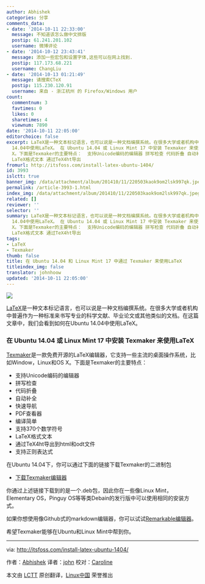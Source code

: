 ```yaml
---
author: Abhishek
categories: 分享
comments_data:
- date: '2014-10-11 22:33:00'
  message: 不知道该怎么做中文排版
  postip: 61.241.201.102
  username: 微博评论
- date: '2014-10-12 23:43:41'
  message: 添加一些宏包和设置字体,这些可以在网上找到.
  postip: 117.173.68.221
  username: ChangLiu
- date: '2014-10-13 01:21:49'
  message: 请搜索CTeX
  postip: 115.230.120.91
  username: 来自 - 浙江杭州 的 Firefox/Windows 用户
count:
  commentnum: 3
  favtimes: 0
  likes: 0
  sharetimes: 4
  viewnum: 7890
date: '2014-10-11 22:05:00'
editorchoice: false
excerpt: LaTeX是一种文本标记语言，也可以说是一种文档编撰系统。在很多大学或者机构中普遍作为一种标准来书写专业的科学文献、毕业论文或其他类似的文档。在这篇文章中，我们会看到如何在Ubuntu
  14.04中使用LaTeX。 在 Ubuntu 14.04 或 Linux Mint 17 中安装 Texmaker 来使用LaTeX Texmaker是一款免费开源的LaTeX编辑器，它支持一些主流的桌面操作系统，比如Window，Linux和OS
  X。下面是Texmaker的主要特点：  支持Unicode编码的编辑器 拼写检查 代码折叠 自动补全 快速导航 PDF查看器 编译简单 支持370个数学符号
  LaTeX格式文本 通过TeX4ht导出
fromurl: http://itsfoss.com/install-latex-ubuntu-1404/
id: 3993
islctt: true
banner_img: /data/attachment/album/201410/11/220503kaok9om2lsk997qk.jpeg
permalink: /article-3993-1.html
index_img: /data/attachment/album/201410/11/220503kaok9om2lsk997qk.jpeg.thumb.jpg
related: []
reviewer: ''
selector: ''
summary: LaTeX是一种文本标记语言，也可以说是一种文档编撰系统。在很多大学或者机构中普遍作为一种标准来书写专业的科学文献、毕业论文或其他类似的文档。在这篇文章中，我们会看到如何在Ubuntu
  14.04中使用LaTeX。 在 Ubuntu 14.04 或 Linux Mint 17 中安装 Texmaker 来使用LaTeX Texmaker是一款免费开源的LaTeX编辑器，它支持一些主流的桌面操作系统，比如Window，Linux和OS
  X。下面是Texmaker的主要特点：  支持Unicode编码的编辑器 拼写检查 代码折叠 自动补全 快速导航 PDF查看器 编译简单 支持370个数学符号
  LaTeX格式文本 通过TeX4ht导出
tags:
- LaTeX
- Texmaker
thumb: false
title: 在 Ubuntu 14.04 和 Linux Mint 17 中通过 Texmaker 来使用LaTeX
titleindex_img: false
translator: johnhoow
updated: '2014-10-11 22:05:00'
---
```


![](/data/attachment/album/201410/11/220503kaok9om2lsk997qk.jpeg)


[LaTeX](http://www.latex-project.org/)是一种文本标记语言，也可以说是一种文档编撰系统。在很多大学或者机构中普遍作为一种标准来书写专业的科学文献、毕业论文或其他类似的文档。在这篇文章中，我们会看到如何在Ubuntu 14.04中使用LaTeX。


### 在 Ubuntu 14.04 或 Linux Mint 17 中安装 Texmaker 来使用LaTeX


[Texmaker](http://www.xm1math.net/texmaker/index.html)是一款免费开源的LaTeX编辑器，它支持一些主流的桌面操作系统，比如Window，Linux和OS X。下面是Texmaker的主要特点：


* 支持Unicode编码的编辑器
* 拼写检查
* 代码折叠
* 自动补全
* 快速导航
* PDF查看器
* 编译简单
* 支持370个数学符号
* LaTeX格式文本
* 通过TeX4ht导出到html和odt文件
* 支持正则表达式


在Ubuntu 14.04下，你可以通过下面的链接下载Texmaker的二进制包


* [下载Texmaker编辑器](http://www.xm1math.net/texmaker/download.html#linux)


你通过上述链接下载到的是一个.deb包，因此你在一些像Linux Mint，Elementary OS，Pinguy OS等等类Debain的发行版中可以使用相同的安装方式。


如果你想使用像Github式的markdown编辑器，你可以试试[Remarkable编辑器](http://itsfoss.com/remarkable-markdown-editor-linux/)。


希望Texmaker能够在Ubuntu和Linux Mint中帮到你。




---


via: <http://itsfoss.com/install-latex-ubuntu-1404/>


作者：[Abhishek](http://itsfoss.com/author/Abhishek/) 译者：[john](https://github.com/johnhoow) 校对：[Caroline](https://github.com/carolinewuyan)


本文由 [LCTT](https://github.com/LCTT/TranslateProject) 原创翻译，[Linux中国](http://linux.cn/) 荣誉推出